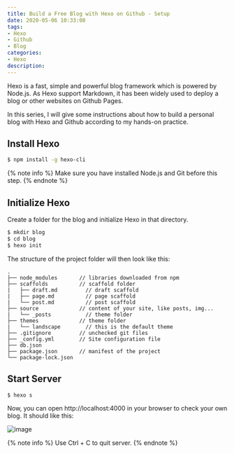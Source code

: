 ```yaml
---
title: Build a Free Blog with Hexo on Github - Setup
date: 2020-05-06 10:33:08
tags:
- Hexo
- Github
- Blog
categories:
- Hexo
description:
---
```


Hexo is a fast, simple and powerful blog framework which is powered by Node.js. As Hexo support Markdown, it has been widely used to deploy a blog or other websites on Github Pages.

In this series, I will give some instructions about how to build a personal blog with Hexo and Github according to my hands-on practice.

<!-- more -->
## Install Hexo
```bash
$ npm install -g hexo-cli
```
{% note info %}
Make sure you have installed Node.js and Git before this step. 
{% endnote %}
## Initialize Hexo
Create a folder for the blog and initialize Hexo in that directory.
```bash
$ mkdir blog
$ cd blog
$ hexo init
```
The structure of the project folder will then look like this:
```
.
├── node_modules       // libraries downloaded from npm
├── scaffolds          // scaffold folder
|   ├── draft.md         // draft scaffold
|   ├── page.md          // page scaffold
|   └── post.md          // post scaffold
├── source             // content of your site, like posts, img...
|   └── _posts           // theme folder
├── themes             // theme folder
|   └── landscape        // this is the default theme
├── .gitignore         // unchecked git files
├── _config.yml        // Site configuration file
├── db.json            
├── package.json       // manifest of the project
└── package-lock.json
```

## Start Server
```bash
$ hexo s
```

Now, you can open http://localhost:4000 in your browser to check your own blog. It should like this:

![image](https://live.staticflickr.com/65535/49857419726_c9236debe7_w_d.jpg)

{% note info %}
Use Ctrl + C to quit server.
{% endnote %}
 



